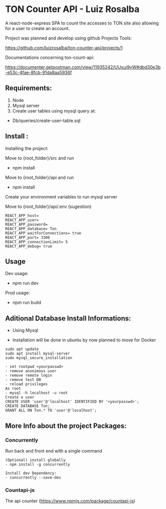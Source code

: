 # TON Counter API - Luiz Rosalba 

A react-node-express SPA to count the accesses to TON site also allowing for a user to create an account. 

Project was planned and develop using github Projects Tools: 

https://github.com/luizrosalba/ton-counter-api/projects/1

Documentations concerning ton-count-api: 

https://documenter.getpostman.com/view/11935242/UUxui9yW#dbd30e3b-e53c-4fae-8fcb-91da8aa5936f

## Requirements: 

1) Node
2) Mysql server 
3) Create user tables using mysql query at: 
- Db/queries/create-user-table.sql

## Install : 

Installing the project: 

Move to {root_folder}/src and run 

- npm install 

Move to {root_folder}/api and run 

- npm install 

Create your environment variables to run mysql server 

Move to {root_folder}/api/.env (sugestion)

```
REACT_APP_host=
REACT_APP_user=
REACT_APP_password=
REACT_APP_database= Ton
REACT_APP_waitForConnections= true
REACT_APP_port= 3306
REACT_APP_connectionLimit= 5
REACT_APP_debug= true
```

## Usage

Dev usage: 

- npm run dev 

Prod usage: 
- npm run build 

## Aditional Database Install Informations: 

- Using Mysql 

- Installation will be done in ubuntu by now planned to move for Docker 

```
sudo apt update
sudo apt install mysql-server
sudo mysql_secure_installation

- set rootpwd <yourpasswd>
- remove anonimous user
- remove remote login
- remove test DB
- reload privileges
As root
- mysql -h localhost -u root
Create a user 
CREATE USER 'user'@'localhost' IDENTIFIED BY '<yourpasswd>';
CREATE DATABASE Ton;
GRANT ALL ON Ton.* TO 'user'@'localhost';
``` 

## More Info about the project Packages: 

### Concurrently 
Run back and front end with a single command

```
(Optional) install globally 
- npm install -g concurrently

Install dev Dependency: 
- concurrently --save-dev
```
### Countapi-js 
The api counter
(https://www.npmjs.com/package/countapi-js)





